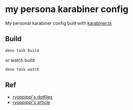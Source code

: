 # my persona karabiner config

My personal karabiner config built with
[karabiner.ts](https://github.com/evan-liu/karabiner.ts)

## Build

```bash
deno task build
```

or watch build

```bash
deno task watch
```

## Ref

- [ryoppippi's dotfiles](https://github.com/ryoppippi/dotfiles/blob/65dc955a4187c9c375793a99271b8af4c2014d3e/karabiner/README.md)
- [ryoppippi's article](https://zenn.dev/ryoppippi/articles/85373aaf0c92e0)
